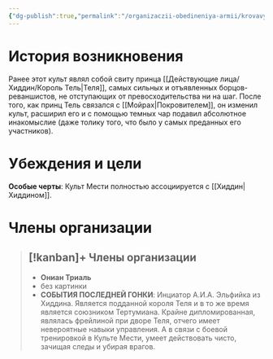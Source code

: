 ```yaml
---
{"dg-publish":true,"permalink":"/organizaczii-obedineniya-armii/krovavye-elfy-ili-kult-mesti/","dgPassFrontmatter":true}
---
```


# История возникновения

Ранее этот культ являл собой свиту принца [[Действующие лица/Хиддин/Король Тель\|Теля]], самых сильных и отъявленных борцов-реваншистов, не отступающих от превосходительства ни на шаг. После того, как принц Тель связался с [[Мойрах\|Покровителем]], он изменил культ, расширил его и с помощью темных чар подавил абсолютное инакомыслие (даже толику того, что было у самых преданных его участников).

# Убеждения и цели

**Особые черты**: Культ Мести полностью ассоциируется с [[Хиддин\|Хиддином]].

# Члены организации

> [!kanban]+ Члены организации
> - 
> 	- **Ониан Триаль**
> 	- без картинки
> 	- **СОБЫТИЯ ПОСЛЕДНЕЙ ГОНКИ**: Инциатор А.И.А. Эльфийка из Хиддина. Является подданной короля Теля и в то же время является союзником Тертумиана. Крайне дипломированная, являлась фрейлиной при дворе Теля, отчего имеет невероятные навыки управления. А в связи с боевой тренировкой в Культе Мести, умеет действовать чисто, зачищая следы и убирая врагов.